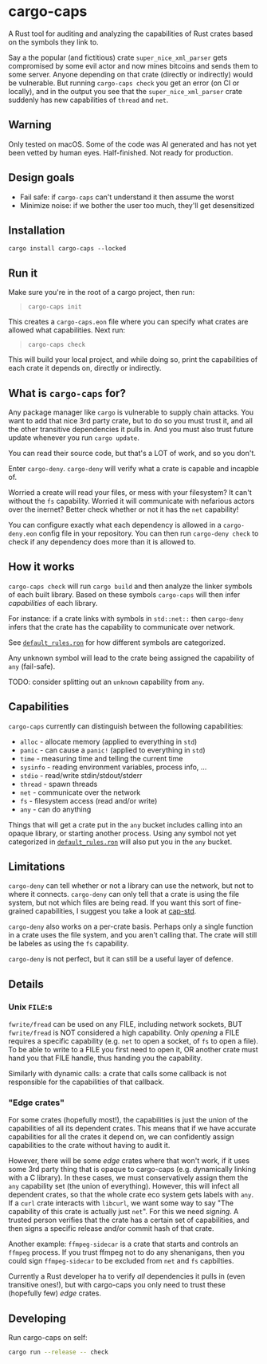 # cargo-caps

A Rust tool for auditing and analyzing the capabilities of Rust crates based on the symbols they link to.

Say a the popular (and fictitious) crate `super_nice_xml_parser` gets compromised by some evil actor and now mines bitcoins and sends them to some server.
Anyone depending on that crate (directly or indirectly) would be vulnerable.
But running `cargo-caps check` you get an error (on CI or locally),
and in the output you see that the `super_nice_xml_parser` crate suddenly has new capabilities of `thread` and `net`.

## Warning
Only tested on macOS.
Some of the code was AI generated and has not yet been vetted by human eyes.
Half-finished.
Not ready for production.

## Design goals
* Fail safe: if `cargo-caps` can't understand it then assume the worst
* Minimize noise: if we bother the user too much, they'll get desensitized

## Installation
`cargo install cargo-caps --locked`

## Run it
Make sure you're in the root of a cargo project, then run:

> `cargo-caps init`

This creates a `cargo-caps.eon` file where you can specify what crates are allowed what capabilities.
Next run:

> `cargo-caps check`

This will build your local project, and while doing so, print the capabilities of each crate it depends on, directly or indirectly.

## What is `cargo-caps` for?
Any package manager like `cargo` is vulnerable to supply chain attacks.
You want to add that nice 3rd party crate, but to do so you must trust it, and all the other transitive dependencies it pulls in.
And you must also trust future update whenever you run `cargo update`.

You can read their source code, but that's a LOT of work, and so you don't.

Enter `cargo-deny`.
`cargo-deny` will verify what a crate is capable and incapble of.

Worried a create will read your files, or mess with your filesystem? It can't without the `fs` capability.
Worried it will communicate with nefarious actors over the inernet? Better check whether or not it has the `net` capability!

You can configure exactly what each dependency is allowed in a `cargo-deny.eon` config file in your repository.
You can then run `cargo-deny check` to check if any dependency does more than it is allowed to.

## How it works
`cargo-caps check` will run `cargo build` and then analyze the linker symbols of each built library.
Based on these symbols `cargo-caps` will then infer _capabilities_ of each library.

For instance: if a crate links with symbols in `std::net::` then `cargo-deny` infers that the crate has the capability to communicate over network.

See [`default_rules.ron`](crates/cargo-caps/src/default_rules.ron) for how different symbols are categorized.

Any unknown symbol will lead to the crate being assigned the capability of `any` (fail-safe).

TODO: consider splitting out an `unknown` capability from `any`.

## Capabilities
`cargo-caps` currently can distinguish between the following capabilities:
- `alloc` - allocate memory (applied to everything in `std`)
- `panic` - can cause a `panic!` (applied to everything in `std`)
- `time` - measuring time and telling the current time
- `sysinfo` - reading environment variables, process info, …
- `stdio` - read/write stdin/stdout/stderr
- `thread` - spawn threads
- `net` - communicate over the network
- `fs` - filesystem access (read and/or write)
- `any` - can do anything

Things that will get a crate put in the `any` bucket includes calling into an opaque library, or starting another process.
Using any symbol not yet categorized in [`default_rules.ron`](crates/cargo-caps/src/default_rules.ron) will also put you in the `any` bucket.


## Limitations
`cargo-deny` can tell whether or not a library can use the network, but not to where it connects.
`cargo-deny` can only tell that a crate is using the file system, but not which files are being read.
If you want this sort of fine-grained capabilities, I suggest you take a look at [cap-std](https://github.com/bytecodealliance/cap-std).

`cargo-deny` also works on a per-crate basis.
Perhaps only a single function in a crate uses the file system, and you aren't calling that.
The crate will still be labeles as using the `fs` capability.

`cargo-deny` is not perfect, but it can still be a useful layer of defence.


## Details
### Unix `FILE`:s
`fwrite/fread` can be used on any FILE, including network sockets, BUT `fwrite/fread` is NOT considered a high capability.
Only _opening_ a FILE requires a specific capability (e.g. `net` to open a socket, of `fs` to open a file).
To be able to write to a FILE you first need to open it, OR another crate must hand you that FILE handle, thus handing you the capability.

Similarly with dynamic calls: a crate that calls some callback is not responsible for the capabilities of that callback.


### "Edge crates"
For some crates (hopefully most!), the capabilities is just the union of the capabilities of all its dependent crates.
This means that if we have accurate capabilities for all the crates it depend on, we can confidently assign capabilities to the crate without having to audit it.

However, there will be some _edge_ crates where that won't work, if it uses some 3rd party thing that is opaque to cargo-caps (e.g. dynamically linking with a C library).
In these cases, we must conservatively assign them the `any` capability set (the union of everything).
However, this will infect all dependent crates, so that the whole crate eco system gets labels with `any`.
If a `curl` crate interacts with `libcurl`, we want some way to say "The capability of this crate is actually just `net`".
For this we need _signing_. A trusted person verifies that the crate has a certain set of capabilities, and then signs a specific release and/or commit hash of that crate.

Another example: `ffmpeg-sidecar` is a crate that starts and controls an `ffmpeg` process.
If you trust ffmpeg not to do any shenanigans, then you could sign `ffmpeg-sidecar` to be excluded from `net` and `fs` capbilties.

Currently a Rust developer ha to verify _all_ dependencies it pulls in (even transitive ones!), but with cargo-caps you only need to trust these (hopefully few) _edge_ crates.

## Developing

Run cargo-caps on self:

```bash
cargo run --release -- check
```
